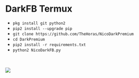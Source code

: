 # DarkFB Termux

<ul>
<li><code>pkg install git python2</code></li>
<li><code>pip2 install --upgrade pip</code></li>
<li><code>git clone https://github.com/TheHoras/NicoDarkPremium</code></li>
<li><code>cd DarkPremium</code></li>
<li><code>pip2 install -r requirements.txt</code></li>
<li><code>python2 NicoDarkFB.py</code></li>
</ul>
<br />
<br />
<img src="https://github.com/TheHoras/DarkPremium/blob/master/Screenshot_2019-07-03-22-49-47-917_com.termux.png" />
